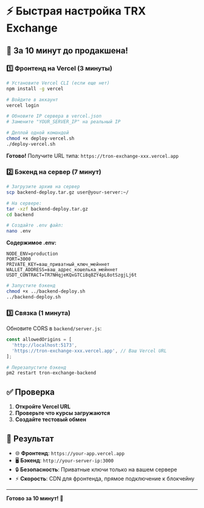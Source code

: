 # ⚡ Быстрая настройка TRX Exchange

## 🎯 За 10 минут до продакшена!

### 1️⃣ Фронтенд на Vercel (3 минуты)

```bash
# Установите Vercel CLI (если еще нет)
npm install -g vercel

# Войдите в аккаунт
vercel login

# Обновите IP сервера в vercel.json
# Замените "YOUR_SERVER_IP" на реальный IP

# Деплой одной командой
chmod +x deploy-vercel.sh
./deploy-vercel.sh
```

**Готово!** Получите URL типа: `https://tron-exchange-xxx.vercel.app`

### 2️⃣ Бэкенд на сервер (7 минут)

```bash
# Загрузите архив на сервер
scp backend-deploy.tar.gz user@your-server:~/

# На сервере:
tar -xzf backend-deploy.tar.gz
cd backend

# Создайте .env файл:
nano .env
```

**Содержимое .env:**
```env
NODE_ENV=production
PORT=3000
PRIVATE_KEY=ваш_приватный_ключ_мейннет
WALLET_ADDRESS=ваш_адрес_кошелька_мейннет
USDT_CONTRACT=TR7NHqjeKQxGTCi8q8ZY4pL8otSzgjLj6t
```

```bash
# Запустите бэкенд
chmod +x ../backend-deploy.sh
../backend-deploy.sh
```

### 3️⃣ Связка (1 минута)

Обновите CORS в `backend/server.js`:
```javascript
const allowedOrigins = [
  'http://localhost:5173',
  'https://tron-exchange-xxx.vercel.app', // Ваш Vercel URL
];
```

```bash
# Перезапустите бэкенд
pm2 restart tron-exchange-backend
```

## ✅ Проверка

1. **Откройте Vercel URL**
2. **Проверьте что курсы загружаются**
3. **Создайте тестовый обмен**

## 📱 Результат

- 🌐 **Фронтенд**: `https://your-app.vercel.app`
- 🖥️ **Бэкенд**: `http://your-server-ip:3000`
- 🔒 **Безопасность**: Приватные ключи только на вашем сервере
- ⚡ **Скорость**: CDN для фронтенда, прямое подключение к блокчейну

---

**Готово за 10 минут! 🎉** 